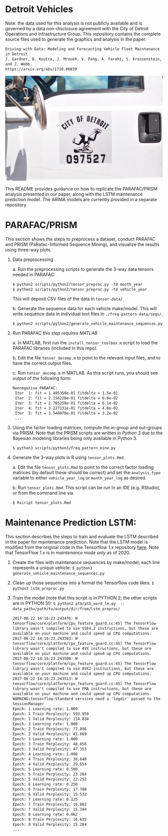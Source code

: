 # Detroit Vehicles 

Note: the data used for this analysis is not publicly available and is governed by a data non-disclosure agreement with the City of Detroit Operations and Infrastructure Group. This repository contains the complete source files used to generate the graphics and analysis in the paper:

```
Driving with Data: Modeling and Forecasting Vehicle Fleet Maintenance in Detroit
J. Gardner, D. Koutra, J. Mroueh, V. Pang, A. Farahi, S. Krassenstein, and J. Webb.
https://arxiv.org/abs/1710.06839
```

![Detroit](img/readme/thumb_DSC_0437_1024.jpg)

This README provides guidance on how to replicate the PARAFAC/PRISM analysis presented in our paper, along with the LSTM maintenance prediction model. The ARIMA models are currently provided in a separate repository.

# PARAFAC/PRISM

This section shows the steps to preprocess a dataset, conduct PARAFAC and PRISM (PaRafac-Informed Sequence Mining), and visualize the results using three-way plots.

1. Data preprocessing

    a. Run the preprocessing scripts to generate the 3-way data tensors needed in PARAFAC:

    ``` 
    $ python2 scripts/python2/tensor_preproc.py -td month_year
    $ python2 scripts/python2/tensor_preproc.py -td vehicle_year
    ```
    This will deposit CSV files of the data in `tensor-data/`.
    
    b. Generate the sequence data for each vehicle make/model. This will write sequence data in individual text files in `./freq-pattern-data/seqs/`.
    
    ``` 
    $ python2 scripts/python2/generate_vehicle_maintenance_sequences.py
    ```

2. Run PARAFAC *this step requires MATLAB*

    a. In MATLAB, first run the `install_tensor_toolbox.m` script to load the PARAFAC libraries (included in this repo).
    
    b. Edit the file `tensor_decomp.m` to point to the relevant input files, and to have the correct output files. 
    
    c. Run `tensor_decomp.m` in MATLAB. As this script runs, you should see output of the following form:
    
    ``` 
    Nonnegative PARAFAC:
     Iter  1: fit = 1.495350e-01 fitdelta = 1.5e-01
     Iter  2: fit = 2.156228e-01 fitdelta = 6.6e-02
     Iter  3: fit = 2.765258e-01 fitdelta = 6.1e-02
     Iter  4: fit = 3.227131e-01 fitdelta = 4.6e-02
     Iter  5: fit = 3.548078e-01 fitdelta = 3.2e-02
     ... 
   ```

3. Using the factor loading matrices, compute the in-group and out-groups via PRISM. Note that the PRISM scripts are written in *Python 3* due to the Bayesian modeling libraries being only available in Python 3.

    ``` 
    $ python3 scripts/python3/freq_pattern_mine.py
    ```


4. Generate the 3-way plots in R using `tensor_plots.Rmd`. 

    a. Edit the file `tensor_plots.Rmd` to point to the correct factor loading matrices (by default these should be correct) and set the `analysis_type` variable to either `vehicle_year_log` or `month_year_log` as desired.
    
    b. Run `tensor_plots.Rmd`. This script can be run in an IDE (e.g. RStudio), or from the command line via
    
    ```
    $ Rscript tensor_plots.Rmd
    ```


# Maintenance Prediction LSTM:

This section describes the steps to train and evaluate the LSTM described in the paper for maintenance prediction. Note that the LSTM model is modified from the original code in the Tensorflow 1.x repository [here](https://github.com/tensorflow/docs/blob/master/site/en/r1/tutorials/sequences/recurrent.md). Note that TensorFlow 1.x is in *maintenance mode only* as of 2020.

1. Create the files with maintenance sequences by make/model; each line represents a unique vehicle:
```$ python3 generate_vehicle_maintenance_sequences.py```

2. Clean up those sequences into a format the Tensorflow code likes:
```$ python3 lstm_preproc.py ```

3. Train the model (note that this script is in PYTHON 2; the other scripts are in PYTHON 3!):
```$ python2 ptb/ptb_word_lm.py  --data_path=/path/to/output/dir/from/lstm_preproc/ ```

    ```
    2017-06-22 14:16:23.243476: W tensorflow/core/platform/cpu_feature_guard.cc:45] The TensorFlow library wasn't compiled to use SSE4.2 instructions, but these are available on your machine and could speed up CPU computations.
    2017-06-22 14:16:23.243503: W tensorflow/core/platform/cpu_feature_guard.cc:45] The TensorFlow library wasn't compiled to use AVX instructions, but these are available on your machine and could speed up CPU computations.
    2017-06-22 14:16:23.243508: W tensorflow/core/platform/cpu_feature_guard.cc:45] The TensorFlow library wasn't compiled to use AVX2 instructions, but these are available on your machine and could speed up CPU computations.
    2017-06-22 14:16:23.243513: W tensorflow/core/platform/cpu_feature_guard.cc:45] The TensorFlow library wasn't compiled to use FMA instructions, but these are available on your machine and could speed up CPU computations.
    WARNING:tensorflow:Standard services need a 'logdir' passed to the SessionManager
    Epoch: 1 Learning rate: 1.000
    Epoch: 1 Train Perplexity: 593.959
    Epoch: 1 Valid Perplexity: 114.834
    Epoch: 2 Learning rate: 1.000
    Epoch: 2 Train Perplexity: 77.896
    Epoch: 2 Valid Perplexity: 41.869
    Epoch: 3 Learning rate: 1.000
    Epoch: 3 Train Perplexity: 48.058
    Epoch: 3 Valid Perplexity: 47.353
    Epoch: 4 Learning rate: 1.000
    Epoch: 4 Train Perplexity: 38.648
    Epoch: 4 Valid Perplexity: 29.654
    Epoch: 5 Learning rate: 0.500
    Epoch: 5 Train Perplexity: 23.264
    Epoch: 5 Valid Perplexity: 22.252
    Epoch: 6 Learning rate: 0.250
    Epoch: 6 Train Perplexity: 17.788
    Epoch: 6 Valid Perplexity: 15.532
    Epoch: 7 Learning rate: 0.125
    Epoch: 7 Train Perplexity: 16.802
    Epoch: 7 Valid Perplexity: 15.344
    Epoch: 8 Learning rate: 0.062
    Epoch: 8 Train Perplexity: 16.635
    Epoch: 8 Valid Perplexity: 15.284
    ...
    ```
